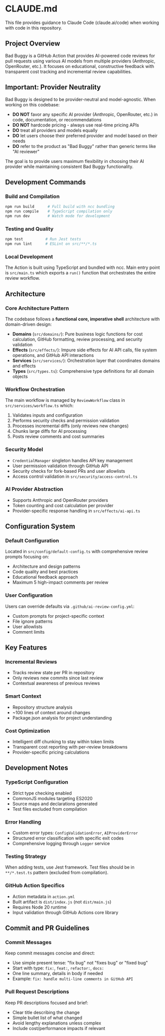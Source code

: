 # CLAUDE.md

This file provides guidance to Claude Code (claude.ai/code) when working with code in this repository.

## Project Overview

Bad Buggy is a GitHub Action that provides AI-powered code reviews for pull requests using various AI models from multiple providers (Anthropic, OpenRouter, etc.). It focuses on educational, constructive feedback with transparent cost tracking and incremental review capabilities.

## Important: Provider Neutrality

Bad Buggy is designed to be provider-neutral and model-agnostic. When working on this codebase:

- **DO NOT** favor any specific AI provider (Anthropic, OpenRouter, etc.) in code, documentation, or recommendations
- **DO NOT** hardcode pricing - always use real-time pricing APIs
- **DO** treat all providers and models equally
- **DO** let users choose their preferred provider and model based on their needs
- **DO** refer to the product as "Bad Buggy" rather than generic terms like "AI reviewer"

The goal is to provide users maximum flexibility in choosing their AI provider while maintaining consistent Bad Buggy functionality.

## Development Commands

### Build and Compilation
```bash
npm run build      # Full build with ncc bundling
npm run compile    # TypeScript compilation only  
npm run dev        # Watch mode for development
```

### Testing and Quality
```bash
npm test          # Run Jest tests
npm run lint      # ESLint on src/**/*.ts
```

### Local Development
The Action is built using TypeScript and bundled with ncc. Main entry point is `src/main.ts` which exports a `run()` function that orchestrates the entire review workflow.

## Architecture

### Core Architecture Pattern
The codebase follows a **functional core, imperative shell** architecture with domain-driven design:

- **Domains** (`src/domains/`): Pure business logic functions for cost calculation, GitHub formatting, review processing, and security validation
- **Effects** (`src/effects/`): Impure side effects for AI API calls, file system operations, and GitHub API interactions  
- **Services** (`src/services/`): Orchestration layer that coordinates domains and effects
- **Types** (`src/types.ts`): Comprehensive type definitions for all domain objects

### Workflow Orchestration
The main workflow is managed by `ReviewWorkflow` class in `src/services/workflow.ts` which:
1. Validates inputs and configuration
2. Performs security checks and permission validation
3. Processes incremental diffs (only reviews new changes)
4. Chunks large diffs for AI processing
5. Posts review comments and cost summaries

### Security Model
- `CredentialManager` singleton handles API key management
- User permission validation through GitHub API
- Security checks for fork-based PRs and user allowlists
- Access control validation in `src/security/access-control.ts`

### AI Provider Abstraction
- Supports Anthropic and OpenRouter providers
- Token counting and cost calculation per provider
- Provider-specific response handling in `src/effects/ai-api.ts`

## Configuration System

### Default Configuration
Located in `src/config/default-config.ts` with comprehensive review prompts focusing on:
- Architecture and design patterns
- Code quality and best practices  
- Educational feedback approach
- Maximum 5 high-impact comments per review

### User Configuration
Users can override defaults via `.github/ai-review-config.yml`:
- Custom prompts for project-specific context
- File ignore patterns
- User allowlists
- Comment limits

## Key Features

### Incremental Reviews
- Tracks review state per PR in repository
- Only reviews new commits since last review
- Contextual awareness of previous reviews

### Smart Context
- Repository structure analysis
- ~100 lines of context around changes
- Package.json analysis for project understanding

### Cost Optimization
- Intelligent diff chunking to stay within token limits
- Transparent cost reporting with per-review breakdowns
- Provider-specific pricing calculations

## Development Notes

### TypeScript Configuration
- Strict type checking enabled
- CommonJS modules targeting ES2020
- Source maps and declarations generated
- Test files excluded from compilation

### Error Handling
- Custom error types: `ConfigValidationError`, `AIProviderError`
- Structured error classification with specific exit codes
- Comprehensive logging through `Logger` service

### Testing Strategy
When adding tests, use Jest framework. Test files should be in `**/*.test.ts` pattern (excluded from compilation).

### GitHub Action Specifics
- Action metadata in `action.yml` 
- Built artifact is `dist/index.js` (not `dist/main.js`)
- Requires Node 20 runtime
- Input validation through GitHub Actions core library

## Commit and PR Guidelines

### Commit Messages
Keep commit messages concise and direct:
- Use simple present tense: "fix bug" not "fixes bug" or "fixed bug"
- Start with type: `fix:`, `feat:`, `refactor:`, `docs:`
- One line summary, details in body if needed
- Example: `fix: handle multi-line comments in GitHub API`

### Pull Request Descriptions
Keep PR descriptions focused and brief:
- Clear title describing the change
- Simple bullet list of what changed
- Avoid lengthy explanations unless complex
- Include cost/performance impacts if relevant